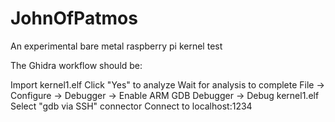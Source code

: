 # JohnOfPatmos
An experimental bare metal raspberry pi kernel test


The Ghidra workflow should be:

Import kernel1.elf
Click "Yes" to analyze
Wait for analysis to complete
File → Configure → Debugger → Enable ARM GDB
Debugger → Debug kernel1.elf
Select "gdb via SSH" connector
Connect to localhost:1234
